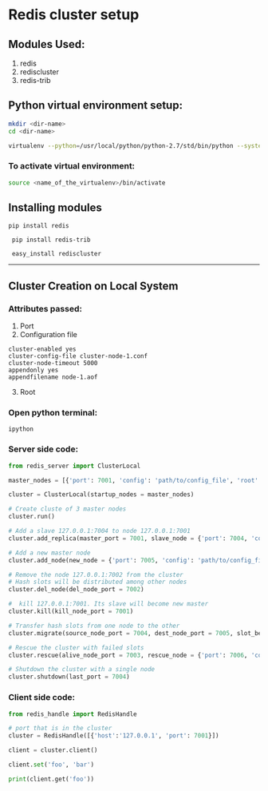 # Redis cluster setup

## Modules Used:
1. redis
1. rediscluster
1. redis-trib

## Python virtual environment setup:
```bash
mkdir <dir-name>
cd <dir-name>

virtualenv --python=/usr/local/python/python-2.7/std/bin/python --system-site-packages --inherit=/usr/local/python/python-2.7/std <name_of_the_virtualenv>
```
### To activate virtual environment:
```bash
source <name_of_the_virtualenv>/bin/activate
```

## Installing modules
```
pip install redis

 pip install redis-trib

 easy_install rediscluster
 ```

---

## Cluster Creation on Local System

### Attributes passed:
1. Port
1. Configuration file
```
cluster-enabled yes
cluster-config-file cluster-node-1.conf
cluster-node-timeout 5000
appendonly yes
appendfilename node-1.aof
```
3. Root

### Open python terminal:
```
ipython
```
### Server side code:
```python
from redis_server import ClusterLocal

master_nodes = [{'port': 7001, 'config': 'path/to/config_file', 'root': 'path/to/root'},{'port': 7002, 'config': 'path/to/config_file', 'root': 'path/to/root'},{'port': 7003, 'config': 'path/to/config_file', 'root': 'path/to/root'}]

cluster = ClusterLocal(startup_nodes = master_nodes)

# Create cluste of 3 master nodes
cluster.run()

# Add a slave 127.0.0.1:7004 to node 127.0.0.1:7001
cluster.add_replica(master_port = 7001, slave_node = {'port': 7004, 'config': 'path/to/config_file', 'root': 'path/to/root'})

# Add a new master node 
cluster.add_node(new_node = {'port': 7005, 'config': 'path/to/config_file'})

# Remove the node 127.0.0.1:7002 from the cluster
# Hash slots will be distributed among other nodes
cluster.del_node(del_node_port = 7002)

#  kill 127.0.0.1:7001. Its slave will become new master
cluster.kill(kill_node_port = 7001)

# Transfer hash slots from one node to the other
cluster.migrate(source_node_port = 7004, dest_node_port = 7005, slot_begin = 30, slot_end = 200 )

# Rescue the cluster with failed slots
cluster.rescue(alive_node_port = 7003, rescue_node = {'port': 7006, 'config': 'path/to/config_file'})

# Shutdown the cluster with a single node
cluster.shutdown(last_port = 7004) 
```
### Client side code:

```python
from redis_handle import RedisHandle

# port that is in the cluster
cluster = RedisHandle([{'host':'127.0.0.1', 'port': 7001}])  

client = cluster.client()

client.set('foo', 'bar')

print(client.get('foo'))
```
